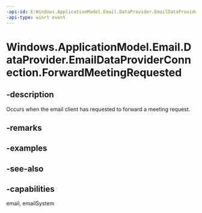 ```yaml
---
-api-id: E:Windows.ApplicationModel.Email.DataProvider.EmailDataProviderConnection.ForwardMeetingRequested
-api-type: winrt event
---
```


<!-- Event syntax
public event Windows.Foundation.TypedEventHandler ForwardMeetingRequested<Windows.ApplicationModel.Email.DataProvider.EmailDataProviderConnection,  Windows.ApplicationModel.Email.DataProvider.EmailMailboxForwardMeetingRequestEventArgs>
-->

# Windows.ApplicationModel.Email.DataProvider.EmailDataProviderConnection.ForwardMeetingRequested

## -description
Occurs when the email client has requested to forward a meeting request.

## -remarks

## -examples

## -see-also

## -capabilities
email, emailSystem

